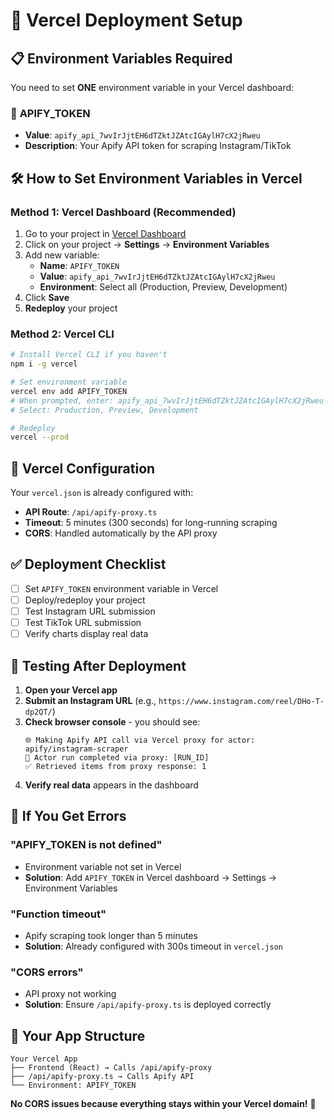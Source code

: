 # 🚀 Vercel Deployment Setup

## 📋 **Environment Variables Required**

You need to set **ONE** environment variable in your Vercel dashboard:

### 🔑 **APIFY_TOKEN**
- **Value**: `apify_api_7wvIrJjtEH6dTZktJZAtcIGAylH7cX2jRweu`
- **Description**: Your Apify API token for scraping Instagram/TikTok

## 🛠️ **How to Set Environment Variables in Vercel**

### Method 1: Vercel Dashboard (Recommended)
1. Go to your project in [Vercel Dashboard](https://vercel.com/dashboard)
2. Click on your project → **Settings** → **Environment Variables**
3. Add new variable:
   - **Name**: `APIFY_TOKEN`
   - **Value**: `apify_api_7wvIrJjtEH6dTZktJZAtcIGAylH7cX2jRweu`
   - **Environment**: Select all (Production, Preview, Development)
4. Click **Save**
5. **Redeploy** your project

### Method 2: Vercel CLI
```bash
# Install Vercel CLI if you haven't
npm i -g vercel

# Set environment variable
vercel env add APIFY_TOKEN
# When prompted, enter: apify_api_7wvIrJjtEH6dTZktJZAtcIGAylH7cX2jRweu
# Select: Production, Preview, Development

# Redeploy
vercel --prod
```

## 🔧 **Vercel Configuration**

Your `vercel.json` is already configured with:
- **API Route**: `/api/apify-proxy.ts` 
- **Timeout**: 5 minutes (300 seconds) for long-running scraping
- **CORS**: Handled automatically by the API proxy

## ✅ **Deployment Checklist**

- [ ] Set `APIFY_TOKEN` environment variable in Vercel
- [ ] Deploy/redeploy your project
- [ ] Test Instagram URL submission
- [ ] Test TikTok URL submission
- [ ] Verify charts display real data

## 🧪 **Testing After Deployment**

1. **Open your Vercel app**
2. **Submit an Instagram URL** (e.g., `https://www.instagram.com/reel/DHo-T-dp2QT/`)
3. **Check browser console** - you should see:
   ```
   🌐 Making Apify API call via Vercel proxy for actor: apify/instagram-scraper
   🎯 Actor run completed via proxy: [RUN_ID]
   ✅ Retrieved items from proxy response: 1
   ```
4. **Verify real data** appears in the dashboard

## 🚨 **If You Get Errors**

### "APIFY_TOKEN is not defined"
- Environment variable not set in Vercel
- **Solution**: Add `APIFY_TOKEN` in Vercel dashboard → Settings → Environment Variables

### "Function timeout"
- Apify scraping took longer than 5 minutes
- **Solution**: Already configured with 300s timeout in `vercel.json`

### "CORS errors"
- API proxy not working
- **Solution**: Ensure `/api/apify-proxy.ts` is deployed correctly

## 🎯 **Your App Structure**

```
Your Vercel App
├── Frontend (React) → Calls /api/apify-proxy
├── /api/apify-proxy.ts → Calls Apify API
└── Environment: APIFY_TOKEN
```

**No CORS issues because everything stays within your Vercel domain!** 🎉
